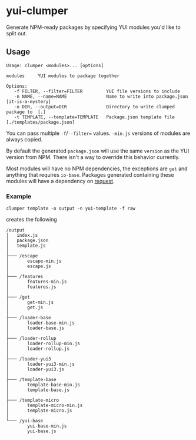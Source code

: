 yui-clumper
===========

Generate NPM-ready packages by specifying YUI modules you'd like to split out.


## Usage ##

```
Usage: clumper <modules>... [options]

modules     YUI modules to package together

Options:
   -f FILTER, --filter=FILTER         YUI file versions to include
   -n NAME, --name=NAME               Name to write into package.json  [it-is-a-mystery]
   -o DIR, --output=DIR               Directory to write clumped package to  [.]
   -t TEMPLATE, --template=TEMPLATE   Package.json template file  [./templates/package.json]
```

You can pass multiple `-f`/`--filter=` values. `-min.js` versions of modules are always copied.

By default the generated `package.json` will use the same `version` as the YUI version from NPM. There isn't a way to override this behavior currently.

Most modules will have no NPM dependencies, the exceptions are `get` and anything that requires `io-base`. Packages generated containing these modules will have a dependency on [request](https://www.npmjs.org/package/request).

### Example ###

`clumper template -o output -n yui-template -f raw`

creates the following

```
/output
│   index.js
│   package.json
│   template.js
│
├─── /escape
│       escape-min.js
│       escape.js
│
├─── /features
│       features-min.js
│       features.js
│
├─── /get
│       get-min.js
│       get.js
│
├─── /loader-base
│       loader-base-min.js
│       loader-base.js
│
├─── /loader-rollup
│       loader-rollup-min.js
│       loader-rollup.js
│
├─── /loader-yui3
│       loader-yui3-min.js
│       loader-yui3.js
│
├─── /template-base
│       template-base-min.js
│       template-base.js
│
├─── /template-micro
│       template-micro-min.js
│       template-micro.js
│
└─── /yui-base
        yui-base-min.js
        yui-base.js

```
